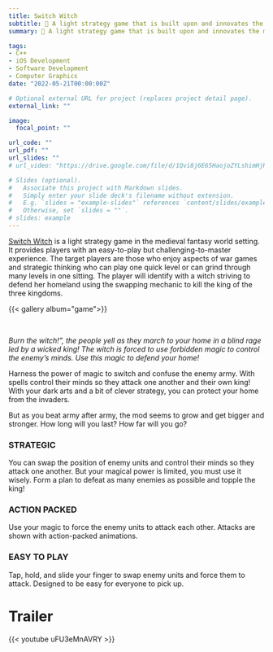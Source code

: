 ```yaml
---
title: Switch Witch
subtitle: 👾 A light strategy game that is built upon and innovates the match-3 genre
summary: 👾 A light strategy game that is built upon and innovates the match-3 genre

tags:
- C++
- iOS Development
- Software Development
- Computer Graphics
date: "2022-05-21T00:00:00Z"

# Optional external URL for project (replaces project detail page).
external_link: ""

image:
  focal_point: ""

url_code: ""
url_pdf: ""
url_slides: ""
# url_video: "https://drive.google.com/file/d/1Qvi8j6E65HaojoZYLshimHjR1taEOlyu/view"

# Slides (optional).
#   Associate this project with Markdown slides.
#   Simply enter your slide deck's filename without extension.
#   E.g. `slides = "example-slides"` references `content/slides/example-slides.md`.
#   Otherwise, set `slides = ""`.
# slides: example
---
```


[Switch Witch](https://gdiac.cs.cornell.edu/temp/showcase/gallery/switch_witch/) is a light strategy game in the medieval fantasy world setting. It provides players with an easy-to-play but challenging-to-master experience. The target players are those who enjoy aspects of war games and strategic thinking who can play one quick level or can grind through many levels in one sitting. The player will identify with a witch striving to defend her homeland using the swapping mechanic to kill the king of the three kingdoms. 

{{< gallery album="game">}}

<br/>

_Burn the witch!”, the people yell as they march to your home in a blind rage led by a wicked king! The witch is forced to use forbidden magic to control the enemy’s minds. Use this magic to defend your home!_

Harness the power of magic to switch and confuse the enemy army. With spells control their minds so they attack one another and their own king! With your dark arts and a bit of clever strategy, you can protect your home from the invaders.

But as you beat army after army, the mod seems to grow and get bigger and stronger. How long will you last? How far will you go?

### STRATEGIC

You can swap the position of enemy units and control their minds so they attack one another. But your magical power is limited, you must use it wisely. Form a plan to defeat as many enemies as possible and topple the king!

### ACTION PACKED

Use your magic to force the enemy units to attack each other. Attacks are shown with action-packed animations.

### EASY TO PLAY
Tap, hold, and slide your finger to swap enemy units and force them to attack. Designed to be easy for everyone to pick up.

# Trailer
{{< youtube uFU3eMnAVRY >}}
<br/>

<!-- <p><iframe src="https://docs.google.com/presentation/d/1PNr-sD5-70zo7vKtuKZXW0hkqGm7spuqgkGxffsx-QU/embed?start=false&#038;loop=false&#038;delayms=3000" frameborder="0" width="800" height="600" allowfullscreen="true" mozallowfullscreen="true" webkitallowfullscreen="true"></iframe></p>
 -->
